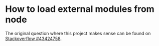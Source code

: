 # How to load external modules from node



The original question where this project makes sense can be found on [Stackoverflow #43424758](http://stackoverflow.com/questions/43424758/how-to-load-external-modules-from-node).